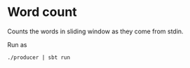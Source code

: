 # Word count

Counts the words in sliding window as they come from stdin.

Run as
```
./producer | sbt run
```
